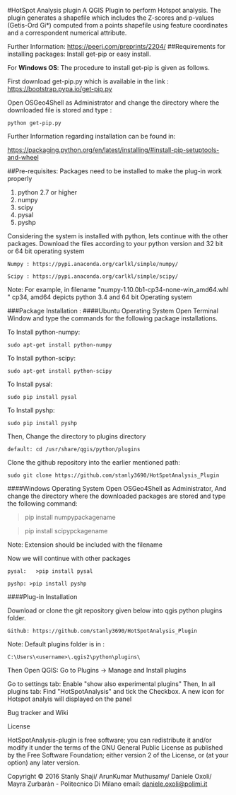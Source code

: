 #HotSpot Analysis plugin
A QGIS Plugin to perform Hotspot analysis.
The plugin generates a shapefile which includes the Z-scores and p-values (Getis-Ord Gi*) computed from a points shapefile using feature coordinates and a correspondent numerical attribute.   

Further Information: https://peerj.com/preprints/2204/
##Requirements for installing packages:
Install get-pip or easy install.

For **Windows OS**: The procedure to install get-pip is given as follows. 

First download get-pip.py which is available in the link :
https://bootstrap.pypa.io/get-pip.py

Open OSGeo4Shell as Administrator 
and change the directory where the downloaded file is stored and type :

`
python get-pip.py
`

Further Information regarding installation can be found in: 


https://packaging.python.org/en/latest/installing/#install-pip-setuptools-and-wheel



##Pre-requisites: 
Packages need to be installed to make the plug-in work properly

1. python 2.7 or higher
2. numpy
3. scipy
4. pysal
5. pyshp
	
Considering the system is installed with python, lets continue with the other packages. 
Download the files according to your python version and 32 bit or 64 bit operating system

`
Numpy : https://pypi.anaconda.org/carlkl/simple/numpy/
`

`
Scipy : https://pypi.anaconda.org/carlkl/simple/scipy/
`

Note: For example, in filename "numpy-1.10.0b1-cp34-none-win_amd64.whl " cp34, amd64 depicts python 3.4 and 64 bit Operating system
		
###Package Installation :
####Ubuntu Operating System
Open Terminal Window and type the commands for the following package installations. 

To Install python-numpy:

`
sudo apt-get install python-numpy
`

To Install python-scipy:

`
sudo apt-get install python-scipy
`

To Install pysal:

`
sudo pip install pysal
`

To Install pyshp:

`
sudo pip install pyshp
`
	
Then, Change the directory to plugins directory

`
default: cd /usr/share/qgis/python/plugins
`

Clone the github repository into the earlier mentioned path:

`
sudo git clone https://github.com/stanly3690/HotSpotAnalysis_Plugin 
`


####Windows Operating System
Open OSGeo4Shell as Administrator, 
And change the directory where the downloaded packages are stored and 
type the following command:


> pip install numpypackagename


> pip install scipypckagename
				

Note:  Extension should be included with the filename


Now we will continue with other packages 

`
pysal:  
	>pip install pysal
`

`
	pyshp:
	>pip install pyshp
`

			
####Plug-in Installation

Download or clone the git repository given below into qgis python plugins folder.

`
Github: https://github.com/stanly3690/HotSpotAnalysis_Plugin
`

Note: Default plugins folder is in : 

`
C:\Users\<username>\.qgis2\python\plugins\
`

Then Open QGIS: Go to  Plugins -> Manage and Install plugins

Go to settings tab:  Enable "show also experimental plugins"
Then, In all plugins tab: Find "HotSpotAnalysis" and tick the Checkbox.
A new icon for Hotspot analyis will displayed on the panel



Bug tracker and Wiki


License

HotSpotAnalysis-plugin is free software; you can redistribute it and/or modify it under the terms of the GNU General Public License as published by the Free Software Foundation; either version 2 of the License, or (at your option) any later version.

Copyright © 2016 Stanly Shaji/ ArunKumar Muthusamy/ Daniele Oxoli/ Mayra Zurbaràn - Politecnico Di Milano
email: daniele.oxoli@polimi.it
